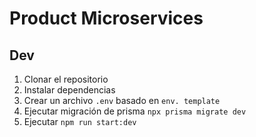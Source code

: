 # Product Microservices



## Dev

1. Clonar el repositorio
2. Instalar dependencias
3. Crear un archivo `.env` basado en `env. template`
4. Ejecutar migración de prisma `npx prisma migrate dev`
5. Ejecutar `npm run start:dev`


